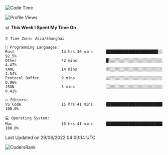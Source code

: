 <!--START_SECTION:waka-->
![Code Time](http://img.shields.io/badge/Code%20Time-1%2C441%20hrs%2039%20mins-blue)

![Profile Views](http://img.shields.io/badge/Profile%20Views-28-blue)

📊 **This Week I Spent My Time On** 

```text
⌚︎ Time Zone: Asia/Shanghai

💬 Programming Languages: 
Rust                     14 hrs 30 mins      ███████████████████████░░   92.5% 
Other                    42 mins             █░░░░░░░░░░░░░░░░░░░░░░░░   4.47% 
YAML                     14 mins             ░░░░░░░░░░░░░░░░░░░░░░░░░   1.54% 
Protocol Buffer          9 mins              ░░░░░░░░░░░░░░░░░░░░░░░░░   0.98% 
JSON                     3 mins              ░░░░░░░░░░░░░░░░░░░░░░░░░   0.42%

🔥 Editors: 
VS Code                  15 hrs 41 mins      █████████████████████████   100.0%

💻 Operating System: 
Mac                      15 hrs 41 mins      █████████████████████████   100.0%

```


 Last Updated on 29/06/2022 04:00:14 UTC
<!--END_SECTION:waka-->

![CodersRank](https://cr-skills-chart-widget.azurewebsites.net/api/api?username=BugenZhao&padding=16&tooltip=true&branding=false&sort-by-score=true&skills=Rust%2C%20Swift%2C%20C%2C%20TypeScript%2C%20Java%2C%20Go%2C%20Dart%2C%20C%2B%2B%2C%20Python%2C%20Assembly%2C%20Shell%2C%20Kotlin)
